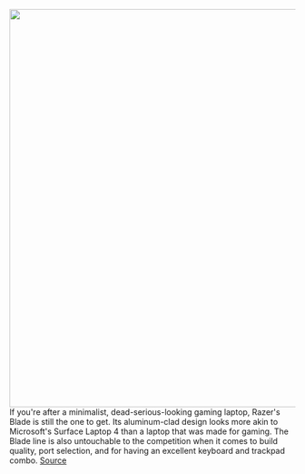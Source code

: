 <img src='https://cdn.vox-cdn.com/thumbor/nnyvBnuo-cG1EbvdTKyEoBMpZp8=/0x0:2040x1360/1200x675/filters:focal(846x815:1172x1141)/cdn.vox-cdn.com/uploads/chorus_image/image/70540361/cfaulkner_141231_5037_0009.0.jpg' width='700px' /><br/>
If you're after a minimalist, dead-serious-looking gaming laptop, Razer's Blade is still the one to get. Its aluminum-clad design looks more akin to Microsoft's Surface Laptop 4 than a laptop that was made for gaming. The Blade line is also untouchable to the competition when it comes to build quality, port selection, and for having an excellent keyboard and trackpad combo.
<a href='https://www.theverge.com/22946280/razer-blade-17-2022-review-specs-12th-gen-performance-nvidia-rtx-3080-ti-gaming-laptop'> Source <a/>